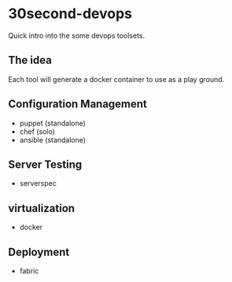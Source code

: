 30second-devops
===============

Quick intro into the some devops toolsets.


The idea
----------

Each tool will generate a docker container to use as a play ground.



Configuration Management
-----------------------------

* puppet (standalone)
* chef (solo)
* ansible (standalone)

Server Testing
-----------------

* serverspec

virtualization
------------------

* docker

Deployment
-------------

* fabric
